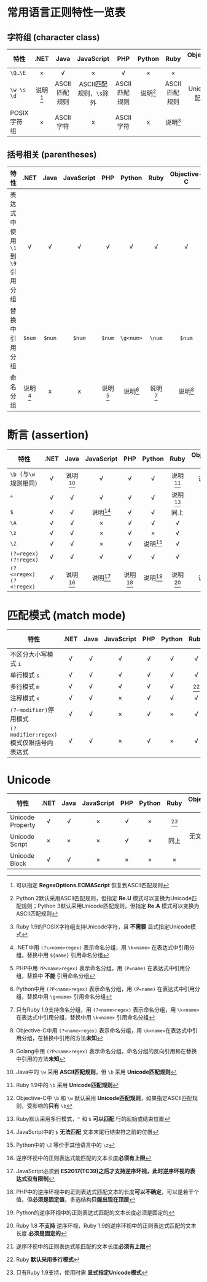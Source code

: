 # 常用语言正则特性一览表

## 字符组 (character class)

特性 | .NET | Java | JavaScript | PHP | Python | Ruby | Objective-C | Golang |
---|:---:|:---:|:-:|:--:|:--:|:------:|:----:|:--:|
`\Q…\E`| × | √ | × |  √ | × |  ×      |    √  | √   |
`\w \s \d`| 说明[^1] | ASCII匹配规则 | ASCII匹配规则，`\s`除外 | ASCII匹配规则 | 说明[^2] |  ASCII匹配规则 | Unicode匹配规则 | ASCII匹配规则   |
POSIX字符组| × | ASCII字符 | x | ASCII字符 | x | 说明[^3] | x | ASCII字符   |
   

[^1]: 可以指定 **RegexOptions.ECMAScript** 恢复到ASCII匹配规则

[^2]: Python 2默认采用ASCII匹配规则，但指定 **Re.U** 模式可以变换为Unicode匹配规则；Python 3默认采用Unicode匹配规则，但指定 **Re.A** 模式可以变换为ASCII匹配规则

[^3]: Ruby 1.9的POSIX字符组支持Unicode字符，且 **不需要** 显式指定Unicode模式

## 括号相关 (parentheses)

特性 | .NET | Java | JavaScript | PHP | Python | Ruby | Objective-C | Golang |
---|:---:|:---:|:-:|:--:|:--:|:------:|:----:|:--:|
表达式中使用`\1`到 `\9` 引用分组|√|√|√|√|√|√|√|√|
替换中引用分组|`$num`|`$num`|`$num`|`$num`|`\g<num>`|`\num`|`$num`|`$num`|
命名分组|说明[^4]|x|x|说明[^5]|说明[^6]|说明[^7]|说明[^8]|说明[^9]|

[^4]: .NET中用 `(?\<name>regex)` 表示命名分组，用 `\k<name>` 在表达式中引用分组，替换中用 `${name}` 引用命名分组

[^5]: PHP中用 `?P<name>regex)` 表示命名分组，用 `(P=name)` 在表达式中引用分组，替换中 **不能** 引用命名分组

[^6]: Python中用 `(?P<name>regex)` 表示命名分组，用 `(P=name)` 在表达式中引用分组，替换中用 `\g<name>` 引用命名分组

[^7]: 只有Ruby 1.9支持命名分组，用 `(?<name>regex)` 表示命名分组，用 `\k<name>` 在表达式中引用分组，替换中用 `\k<name>` 引用命名分组

[^8]: Objective-C中用 `(?<name>regex)` 表示命名分组，用 `\k<name>`在表达式中引用分组，在替换中引用的方法**未知**

[^9]: Golang中用 `(?P<name>regex)` 表示命名分组，命名分组的反向引用和在替换中引用的方法**未知**


# 断言 (assertion)

特性 | .NET | Java | JavaScript | PHP | Python | Ruby | Objective-C | Golang |
---|:---:|:---:|:-:|:--:|:--:|:------:|:----:|:--:|
`\b`（与`\w`规则相同）| √|说明[^10]| √| √| √|说明[^11]|说明[^12]| √|  
^| √| √| √| √| √|说明[^13]| √| √|
`$`| √| √|说明[^14]| √| √|同上| √| √|
`\A`| √| √| ×| √| √| √| √| √|  
`\z`| √| √| ×| √| ×| √| √| √|  
`\Z`| √| √| ×| √|说明[^15]| √| √| ×|  
`(?=regex)` `(?!regex)`| √| √| √| √| √| √| √| ×|  
`(?<=regex)` `(?<!regex)`| √|说明[^16]|说明[^17]|说明[^18]|说明[^19]|说明[^20]|说明[^21]| ×|

[^10]: Java中的 `\w` 采用 **ASCII匹配规则**，但 `\b` 采用 **Unicode匹配规则**

[^11]: Ruby 1.9中的 `\b` 采用 **Unicode匹配规则**

[^12]: Objective-C中 `\b` 和 `\w` 默认采用 **Unicode匹配规则**，如果指定ASCII匹配规则，受影响的**只有** `\b`

[^13]: Ruby默认采用多行模式，`^` 和 `$` **可以匹配** 行的起始或结束位置

[^14]: JavaScript中的 `$` **无法匹配** 文本末尾行结束符之前的位置

[^15]: Python中的 `\Z` 等价于其他语言中的 `\z` 

[^16]: 逆序环视中的正则表达式能匹配的文本长度**必须有上限**

[^17]: JavaScript必须到 **ES2017(TC39)**之后才支持逆序环视，此时逆序环视的表达式**没有限制**

[^18]: PHP中的逆序环视中的正则表达式匹配文本的长度**可以不确定**，可以是若干个值，但**必须是固定值**，多选结构**只能出现在顶层**

[^19]: Python的逆序环视中的正则表达式匹配的文本长度必须是固定的
 
[^20]: Ruby 1.8 **不支持** 逆序环视，Ruby 1.9的逆序环视中的正则表达式匹配的文本长度 **必须是固定的** 
 
[^21]: 逆序环视中的正则表达式能匹配的文本长度**必须有上限**


# 匹配模式 (match mode)

特性 | .NET | Java | JavaScript | PHP | Python | Ruby | Objective-C | Golang |
---|:---:|:---:|:-:|:--:|:--:|:------:|:----:|:--:|
不区分大小写模式 `i`| √| √| √| √| √| √| √| √| 
单行模式 `s`| √| √| √| √| √| √| √| √| 
多行模式 `m`| √| √| √| √| √| [^22]| √| √| 
注释模式 `x`| √| √| ×| √| √| √| √| ×| 
`(?-modifier)`停用模式| √| √| ×| √| ×| √| √| √| 
`(?modifier:regex)`模式仅限括号内表达式| √| √| ×| √| ×| √| √| √| | 

[^22]: Ruby **默认采用多行模式**

# Unicode

特性 | .NET | Java | JavaScript | PHP | Python | Ruby | Objective-C | Golang |
---|:---:|:---:|:-:|:--:|:--:|:------:|:----:|:--:|
Unicode Property| √| √| ×| √| ×|[^23] | √| √| 
Unicode Script| ×| ×| ×| √| ×|同上|无文档但可用|无文档但可用|
Unicode Block| √| √| ×| ×| ×| ×| ×| ×| 

[^23]: 只有Ruby 1.9支持，使用时需 **显式指定Unicode模式**
